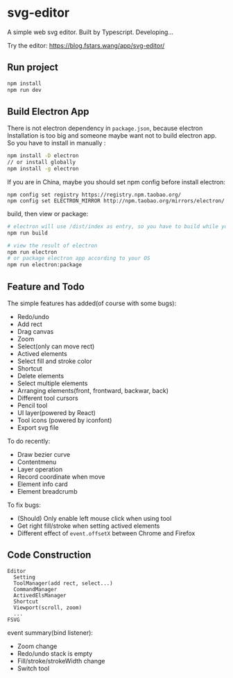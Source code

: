 # svg-editor

A simple web svg editor. Built by Typescript. Developing...

Try the editor: https://blog.fstars.wang/app/svg-editor/

## Run project

```sh
npm install
npm run dev
```

## Build Electron App

There is not electron dependency in `package.json`, because electron Installation is too big and someone maybe want not to build electron app. So you have to install in manually :

```sh
npm install -D electron
// or install globally
npm install -g electron
```

If you are in China, maybe you should set npm config before install electron:

```
npm config set registry https://registry.npm.taobao.org/
npm config set ELECTRON_MIRROR http://npm.taobao.org/mirrors/electron/
```

build, then view or package:

```sh
# electron will use /dist/index as entry, so you have to build while you changed code.
npm run build

# view the result of electron
npm run electron
# or package electron app according to your OS
npm run electron:package
```
## Feature and Todo

The simple features has added(of course with some bugs):

- Redo/undo
- Add rect
- Drag canvas
- Zoom
- Select(only can move rect)
- Actived elements
- Select fill and stroke color
- Shortcut
- Delete elements
- Select multiple elements
- Arranging elements(front, frontward, backwar, back)
- Different tool cursors
- Pencil tool
- UI layer(powered by React)
- Tool icons (powered by iconfont)
- Export svg file

To do recently:

- Draw bezier curve
- Contentmenu
- Layer operation
- Record coordinate when move
- Element info card
- Element breadcrumb

To fix bugs:

- (Should) Only enable left mouse click when using tool
- Get right fill/stroke when setting actived elements
- Different effect of `event.offsetX` between Chrome and Firefox

## Code Construction

```
Editor
  Setting
  ToolManager(add rect, select...)
  CommandManager
  ActivedElsManager
  Shortcut
  Viewport(scroll, zoom)
  ...
FSVG
```

event summary(bind listener):

- Zoom change
- Redo/undo stack is empty
- Fill/stroke/strokeWidth change
- Switch tool

